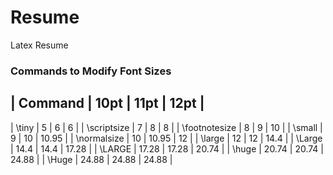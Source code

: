 # Resume
Latex Resume

### Commands to Modify Font Sizes 

| Command          |   10pt  |  11pt  |  12pt |
-----------------------------------------------
| \tiny            |   5      | 6     |  6  |
| \scriptsize      |   7      | 8     |  8  |
| \footnotesize    |   8      | 9     |  10 |
| \small           |   9      | 10    |  10.95 |
| \normalsize      |   10     | 10.95 |  12 |
| \large           |   12     | 12    |  14.4 |
| \Large           |   14.4   | 14.4  |  17.28 |
| \LARGE           |   17.28  | 17.28 |  20.74 |
| \huge            |   20.74  | 20.74 |  24.88 |
| \Huge            |   24.88  | 24.88 |  24.88 |
